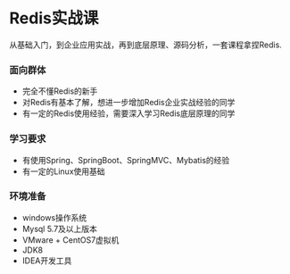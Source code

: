 # Redis实战课

从基础入门，到企业应用实战，再到底层原理、源码分析，一套课程拿捏Redis.

### 面向群体

* 完全不懂Redis的新手
* 对Redis有基本了解，想进一步增加Redis企业实战经验的同学
* 有一定的Redis使用经验，需要深入学习Redis底层原理的同学

### 学习要求

- 有使用Spring、SpringBoot、SpringMVC、Mybatis的经验
- 有一定的Linux使用基础

### 环境准备

- windows操作系统
- Mysql 5.7及以上版本
- VMware + CentOS7虚拟机
- JDK8
- IDEA开发工具
